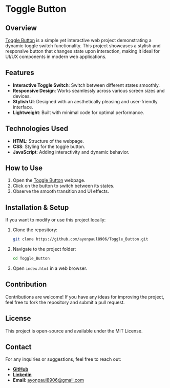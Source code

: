 # Toggle Button

## Overview
[Toggle Button](https://ayonpaul8906.github.io/Toggle_Button/) is a simple yet interactive web project demonstrating a dynamic toggle switch functionality. This project showcases a stylish and responsive button that changes state upon interaction, making it ideal for UI/UX components in modern web applications.

## Features
- **Interactive Toggle Switch**: Switch between different states smoothly.
- **Responsive Design**: Works seamlessly across various screen sizes and devices.
- **Stylish UI**: Designed with an aesthetically pleasing and user-friendly interface.
- **Lightweight**: Built with minimal code for optimal performance.

## Technologies Used
- **HTML**: Structure of the webpage.
- **CSS**: Styling for the toggle button.
- **JavaScript**: Adding interactivity and dynamic behavior.

## How to Use
1. Open the [Toggle Button](https://ayonpaul8906.github.io/Toggle_Button/) webpage.
2. Click on the button to switch between its states.
3. Observe the smooth transition and UI effects.

## Installation & Setup
If you want to modify or use this project locally:
1. Clone the repository:
   ```bash
   git clone https://github.com/ayonpaul8906/Toggle_Button.git
   ```
2. Navigate to the project folder:
   ```bash
   cd Toggle_Button
   ```
3. Open `index.html` in a web browser.

## Contribution
Contributions are welcome! If you have any ideas for improving the project, feel free to fork the repository and submit a pull request.

## License
This project is open-source and available under the MIT License.

## Contact
For any inquiries or suggestions, feel free to reach out:
- [**GitHub**](https://github.com/ayonpaul8906)
- [**Linkedin**](https://www.linkedin.com/in/ayon2407s/)
- **Email**: ayonpaul8906@gmail.com

